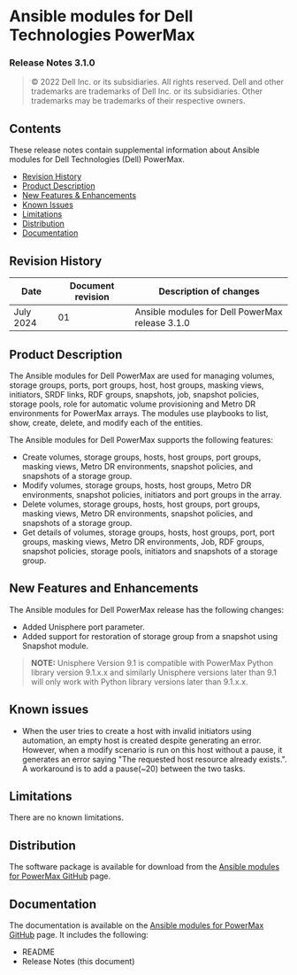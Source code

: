 
**Ansible modules for Dell Technologies PowerMax** 
=========================================
### Release Notes 3.1.0

>   © 2022 Dell Inc. or its subsidiaries. All rights reserved. Dell
>   and other trademarks are trademarks of Dell Inc. or its
>   subsidiaries. Other trademarks may be trademarks of their respective
>   owners.

Contents
--------
These release notes contain supplemental information about Ansible
modules for Dell Technologies (Dell) PowerMax.

-   [Revision History](#revision-history)
-   [Product Description](#product-description)
-   [New Features & Enhancements](#new-features--enhancements)
-   [Known Issues](#known-issues)
-   [Limitations](#limitations)
-   [Distribution](#distribution)
-   [Documentation](#documentation)

Revision History
----------------

| **Date**     | **Document revision** | **Description of changes**                      |
|------------  |-----------------------|-------------------------------------------------|
| July 2024 | 01                    | Ansible modules for Dell PowerMax release 3.1.0 |

Product Description
-------------------

The Ansible modules for Dell PowerMax are used for managing volumes,
storage groups, ports, port groups, host, host groups, masking views, initiators,
SRDF links, RDF groups, snapshots, job, snapshot policies, storage pools, role for automatic volume provisioning and Metro DR environments for PowerMax
arrays. The modules use playbooks to list, show, create, delete, and modify
each of the entities.

The Ansible modules for Dell PowerMax supports the following
features:

-   Create volumes, storage groups, hosts, host groups, port groups,
    masking views, Metro DR environments, snapshot policies,
    and snapshots of a storage group.
-   Modify volumes, storage groups, hosts, host groups, Metro DR environments,
    snapshot policies, initiators and port groups in the array.
-   Delete volumes, storage groups, hosts, host groups, port groups,
    masking views, Metro DR environments, snapshot policies, and snapshots of a storage group.
-   Get details of volumes, storage groups, hosts, host groups, port,
    port groups, masking views, Metro DR environments, Job, RDF groups, 
    snapshot policies, storage pools, initiators and snapshots of a storage group.

New Features and Enhancements
---------------------------

The Ansible modules for Dell PowerMax release has the following
changes:
- Added Unisphere port parameter.
- Added support for restoration of storage group from a snapshot using Snapshot module.

> **NOTE:** Unisphere Version 9.1 is compatible with PowerMax Python
> library version 9.1.x.x and similarly Unisphere versions later than 9.1 will
> only work with Python library versions later than 9.1.x.x.

Known issues
------------
- When the user tries to create a host with invalid initiators using automation, an empty host is created despite generating an error. However, when a modify scenario is run on this host without a pause, it generates an error saying "The requested host resource already exists.". A workaround is to add a pause(~20) between the two tasks.

Limitations
-----------
There are no known limitations.

Distribution
------------
The software package is available for download from the [Ansible modules
for PowerMax GitHub](https://github.com/dell/ansible-powermax/tree/main) page.

Documentation
-------------
The documentation is available on the [Ansible modules for PowerMax GitHub](../docs)
page. It includes the following:

   - README
   - Release Notes (this document)
